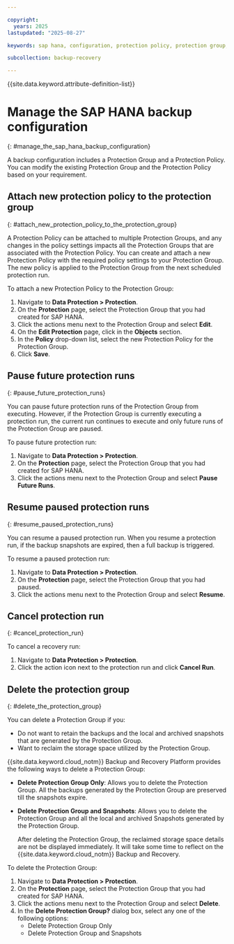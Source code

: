 ```yaml
---

copyright:
  years: 2025
lastupdated: "2025-08-27"

keywords: sap hana, configuration, protection policy, protection group, future, resume, cancel, delete, runs

subcollection: backup-recovery

---
```


{{site.data.keyword.attribute-definition-list}}

# Manage the SAP HANA backup configuration
{: #manage_the_sap_hana_backup_configuration}

A backup configuration includes a Protection Group and a Protection Policy. You can modify the existing Protection Group and the Protection Policy based on your requirement.

## Attach new protection policy to the protection group
{: #attach_new_protection_policy_to_the_protection_group}

A Protection Policy can be attached to multiple Protection Groups, and any changes in the policy settings impacts all the Protection Groups that are associated with the Protection Policy. You can create and attach a new Protection Policy with the required policy settings to your Protection Group. The new policy is applied to the Protection Group from the next scheduled protection run.

To attach a new Protection Policy to the Protection Group:

1. Navigate to **Data Protection > Protection**.
2. On the **Protection** page, select the Protection Group that you had created for SAP HANA.
3. Click the actions menu next to the Protection Group and select **Edit**.
4. On the **Edit Protection** page, click in the **Objects** section.
5. In the **Policy** drop-down list, select the new Protection Policy for the Protection Group.
6. Click **Save**.

## Pause future protection runs
{: #pause_future_protection_runs}

You can pause future protection runs of the Protection Group from executing. However, if the Protection Group is currently executing a protection run, the current run continues to execute and only future runs of the Protection Group are paused.

To pause future protection run:

1. Navigate to **Data Protection > Protection**.
2. On the **Protection** page, select the Protection Group that you had created for SAP HANA.
3. Click the actions menu next to the Protection Group and select **Pause Future Runs**.

## Resume paused protection runs
{: #resume_paused_protection_runs}

You can resume a paused protection run. When you resume a protection run, if the backup snapshots are expired, then a full backup is triggered.

To resume a paused protection run:

1. Navigate to **Data Protection > Protection**.
2. On the **Protection** page, select the Protection Group that you had paused.
3. Click the actions menu next to the Protection Group and select **Resume**.

## Cancel protection run
{: #cancel_protection_run}

To cancel a recovery run:

1. Navigate to **Data Protection > Protection**.
2. Click the action icon next to the protection run and click **Cancel Run**.

## Delete the protection group
{: #delete_the_protection_group}

You can delete a Protection Group if you:

- Do not want to retain the backups and the local and archived snapshots that are generated by the Protection Group.
- Want to reclaim the storage space utilized by the Protection Group.

{{site.data.keyword.cloud_notm}} Backup and Recovery Platform provides the following ways to delete a Protection Group:

- **Delete Protection Group Only**: Allows you to delete the Protection Group. All the backups generated by the Protection Group are preserved till the snapshots expire.
- **Delete Protection Group and Snapshots**: Allows you to delete the Protection Group and all the local and archived Snapshots generated by the Protection Group.

    After deleting the Protection Group, the reclaimed storage space details are not be displayed immediately. It will take some time to reflect on the {{site.data.keyword.cloud_notm}} Backup and Recovery.


To delete the Protection Group:

1. Navigate to **Data Protection > Protection**.
2. On the **Protection** page, select the Protection Group that you had created for SAP HANA.
3. Click the actions menu next to the Protection Group and select **Delete**.
4. In the **Delete Protection Group?** dialog box, select any one of the following options:
   - Delete Protection Group Only
   - Delete Protection Group and Snapshots
